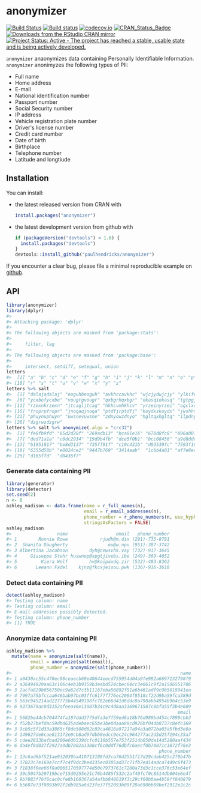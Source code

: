 <!-- README.md is generated from README.Rmd. Please edit that file -->
anonymizer
==========

[![Build Status](https://travis-ci.org/paulhendricks/anonymizer.png?branch=master)](https://travis-ci.org/paulhendricks/anonymizer) [![Build status](https://ci.appveyor.com/api/projects/status/au9ww7v8mhgr59s8/branch/master?svg=true)](https://ci.appveyor.com/project/paulhendricks/anonymizer/branch/master) [![codecov.io](http://codecov.io/github/paulhendricks/anonymizer/coverage.svg?branch=master)](http://codecov.io/github/paulhendricks/anonymizer?branch=master) [![CRAN\_Status\_Badge](http://www.r-pkg.org/badges/version/anonymizer)](http://cran.r-project.org/package=anonymizer) [![Downloads from the RStudio CRAN mirror](http://cranlogs.r-pkg.org/badges/anonymizer)](http://cran.rstudio.com/package=anonymizer) [![Project Status: Active - The project has reached a stable, usable state and is being actively developed.](http://www.repostatus.org/badges/0.1.0/active.svg)](http://www.repostatus.org/#active)

`anonymizer` anaonymizes data containing Personally Identifiable Information. `anonymizer` anonimyzes the following types of PII:

-   Full name
-   Home address
-   E-mail
-   National identification number
-   Passport number
-   Social Security number
-   IP address
-   Vehicle registration plate number
-   Driver's license number
-   Credit card number
-   Date of birth
-   Birthplace
-   Telephone number
-   Latitude and longtiude

Installation
------------

You can install:

-   the latest released version from CRAN with

    ``` r
    install.packages("anonymizer")
    ```

-   the latest development version from github with

    ``` r
    if (packageVersion("devtools") < 1.6) {
      install.packages("devtools")
    }
    devtools::install_github("paulhendricks/anonymizer")
    ```

If you encounter a clear bug, please file a minimal reproducible example on [github](https://github.com/paulhendricks/anonymizer/issues).

API
---

``` r
library(anonymizer)
library(dplyr)
#> 
#> Attaching package: 'dplyr'
#> 
#> The following objects are masked from 'package:stats':
#> 
#>     filter, lag
#> 
#> The following objects are masked from 'package:base':
#> 
#>     intersect, setdiff, setequal, union
letters
#>  [1] "a" "b" "c" "d" "e" "f" "g" "h" "i" "j" "k" "l" "m" "n" "o" "p" "q"
#> [18] "r" "s" "t" "u" "v" "w" "x" "y" "z"
letters %>% salt
#>  [1] "dalajadalaj" "eoguhbeoguh" "avkhccavkhc" "wjcjydwjcjy" "ylkifeylkif"
#>  [6] "ycxbefycxbe" "vougrgvougr" "qxbgrhqxbgr" "okasqiokasq" "tgtpgjtgtpg"
#> [11] "rzexnkrzexn" "jtcagljtcag" "hkhcvmhkhcv" "yrzeinyrzei" "ogclxoogclx"
#> [16] "froprpfropr" "jnoqaqjnoqa" "ptdfjrptdfj" "koydxskoydx" "jwshhtjwshh"
#> [21] "phuynuphuyn" "uwsnevuwsne" "zdnyowzdnyo" "hgltqxhgltq" "ilpdnyilpdn"
#> [26] "dzgrwzdzgrw"
letters %>% salt %>% anonymize(.algo = "crc32")
#>  [1] "fe0fb9fd" "65d2d28f" "269adb13" "bca81e16" "670d8fc8" "896dd01d"
#>  [7] "ded71a1a" "c0dc2934" "19d9b4fb" "dce5f0b1" "bcc08456" "a9d8dde6"
#> [13] "b1951017" "be8d3137" "735ff91f" "c10c431b" "d93539fc" "7593f109"
#> [19] "6355d58b" "e0024ce2" "9447b769" "3414aab"  "1cbb4a01" "af7e8ecb"
#> [25] "d165ffd"  "d8436f7"
```

### Generate data containing PII

``` r
library(generator)
library(detector)
set.seed(2)
n <- 6
ashley_madison <- data.frame(name = r_full_names(n), 
                             email = r_email_addresses(n), 
                             phone_number = r_phone_numbers(n, use_hyphens = TRUE, use_parentheses = TRUE), 
                             stringsAsFactors = FALSE)
ashley_madison
#>                 name                  email   phone_number
#> 1        Ronnie Rowe            rjudh@m.dix (291)-735-8791
#> 2  Shanita Daugherty               eu@w.npu (951)-387-3742
#> 3 Albertina Jacobson        dyh@cewsvhk.vay (732)-917-3645
#> 4     Giuseppe Stehr huswnop@xpgtjivebs.ibe (249)-369-4652
#> 5         Kiera Wolf        hv@koipaxdq.zir (532)-483-8362
#> 6       Leeann Fadel    kjnz@fkcxjeisou.pwk (136)-916-3618
```

### Detect data containing PII

``` r
detect(ashley_madison)
#> Testing column: name
#> Testing column: email
#> E-mail addresses possibly detected.
#> Testing column: phone_number
#> [1] TRUE
```

### Anonymize data containing PII

``` r
ashley_madison %>% 
  mutate(name = anonymize(salt(name)), 
         email = anonymize(salt(email)), 
         phone_number = anonymize(salt(phone_number)))
#>                                                               name
#> 1 a0430ac55c478ec88ceaecb60e48644eecd755954d04a9fe982a6697132798f9
#> 2 a36494929aa63c106c4eb3b9359b3eabd524cbec64cc3e061c9f2a1506551706
#> 3 2acfa829b056750ec9a62d7c3b11167eba56892f51a6b461adf9c9b5019941ea
#> 4 7997a75bfccaa646bab97bc03ffc6177f776ec2004f8518cf22d9ba59fca389d
#> 5 563c945214ad227775b44549198fc782eb6d41d6ddc0a798abb4954b964c53e9
#> 6 9373679ac0d3152afeea46e13987b34c9c4d8aa3169671587c8bfa55f3b4e609
#>                                                              email
#> 1 5682be44cb704474fa187ddd3775dfa3e7f59ed6a18b76d980bd454cf899cbb3
#> 2 f52b27befdac59dbd635adebaec65be3be0daaa89cd926bf04db8737c8efc369
#> 3 9cb5c5f1d33a3865cf8de508d62c89ca4016a97217a94a3a072ba03a5fbd3e0a
#> 4 149627de6cae613172e0cb8ad97dbb0edcc9ec24c964277ac2d3d25f194c35a7
#> 5 cdee2813bafbad200e6db539dcfc0110b557e753f2514b050da14d5280aaf434
#> 6 da4ef8d037f2927a9db7802a1388cf6c0ddf76dbfc6aecf0b70071c3872f76e3
#>                                                       phone_number
#> 1 13c6ad6bf521ae932039ba410713108fd3ca76d2551f17d29cdeb425c2f9b47b
#> 2 37823c7e169e7ccf7c4f9dc3be4335ec0305ad37c71fb7ed14adca7449c6f473
#> 3 f1838f0ee66f8a0065170597774d50e7973761c7200a73d3c1cce376c53e64ef
#> 4 39c5047b20719bce715d0255e21c76b4485f532c2af40fcf0c8514db004e6e4f
#> 5 9b7883f76f6cac0cfe8b160367a54afbb848619f3c29cf60b0ae4b59ff840879
#> 6 b5607e73f9893b92f2db985a6d23fe37f52093b09f28a690bb09bef2912e2c2c
```
